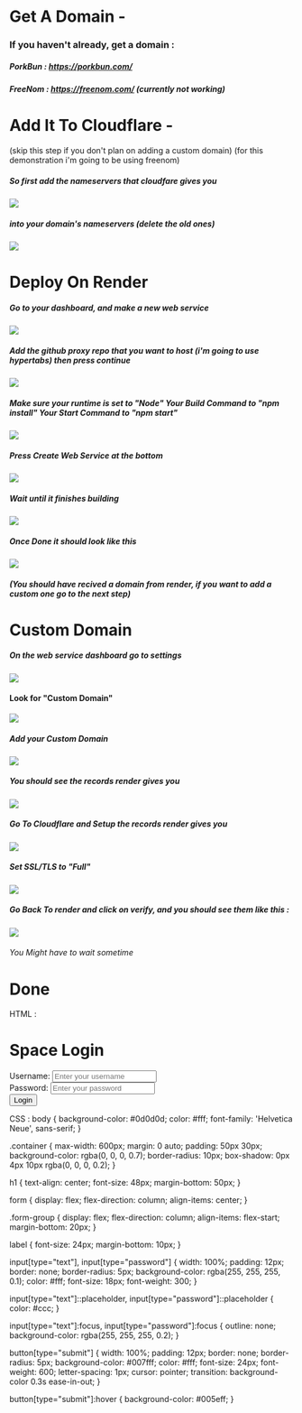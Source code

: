 # Get A Domain -
### If you haven't already, get a domain :
##### PorkBun : https://porkbun.com/
##### FreeNom : https://freenom.com/ (currently not working)

# Add It To Cloudflare -
(skip this step if you don't plan on adding a custom domain)
(for this demonstration i'm going to be using freenom)
##### So first add the nameservers that cloudfare gives you
![](https://github.com/TheNearEnd/How-To-Deploy-A-Proxy/blob/main/images/Screenshot%202023-03-03%207.09.26%20PM.png)
##### into your domain's nameservers (delete the old ones)
![](https://github.com/TheNearEnd/How-To-Deploy-A-Proxy/blob/main/images/Screenshot%202023-03-03%207.11.45%20PM.png)

# Deploy On Render
##### Go to your dashboard, and make a new web service
![](https://github.com/TheNearEnd/How-To-Deploy-A-Proxy/blob/main/images/Screenshot%202023-03-03%207.20.38%20PM.png)
##### Add the github proxy repo that you want to host (i'm going to use hypertabs) then press continue
![](https://github.com/TheNearEnd/How-To-Deploy-A-Proxy/blob/main/images/Screenshot%202023-03-03%207.26.07%20PM.png)
##### Make sure your runtime is set to "Node" Your Build Command to "npm install" Your Start Command to "npm start"
![](https://github.com/TheNearEnd/How-To-Deploy-A-Proxy/blob/main/images/Screenshot%202023-03-03%207.28.40%20PM.png)
##### Press Create Web Service at the bottom
![](https://github.com/TheNearEnd/How-To-Deploy-A-Proxy/blob/main/images/Screenshot%202023-03-03%207.31.40%20PM.png)
##### Wait until it finishes building
![](https://github.com/TheNearEnd/How-To-Deploy-A-Proxy/blob/main/images/Screenshot%202023-03-03%207.33.19%20PM.png)
##### Once Done it should look like this
![](https://github.com/TheNearEnd/How-To-Deploy-A-Proxy/blob/main/images/Screenshot%202023-03-03%207.36.59%20PM.png)
##### (You should have recived a domain from render, if you want to add a custom one go to the next step)
# Custom Domain
##### On the web service dashboard go to settings
![](https://github.com/TheNearEnd/How-To-Deploy-A-Proxy/blob/main/images/Screenshot%202023-03-04%2010.51.39%20AM.png)
#### Look for "Custom Domain"
![](https://github.com/TheNearEnd/How-To-Deploy-A-Proxy/blob/main/images/Screenshot%202023-03-04%2010.55.57%20AM.png)
##### Add your Custom Domain 
![](https://github.com/TheNearEnd/How-To-Deploy-A-Proxy/blob/main/images/Screenshot%202023-03-04%2010.57.33%20AM.png)
##### You should see the records render gives you
![](https://github.com/TheNearEnd/How-To-Deploy-A-Proxy/blob/main/images/Screenshot%202023-03-04%2010.58.18%20AM.png)
##### Go To Cloudflare and Setup the records render gives you
![](https://github.com/TheNearEnd/How-To-Deploy-A-Proxy/blob/main/images/Screenshot%202023-03-04%2010.59.33%20AM.png)
##### Set SSL/TLS to "Full"
![](https://github.com/TheNearEnd/How-To-Deploy-A-Proxy/blob/main/images/Screenshot%202023-03-04%2011.00.42%20AM.png)
##### Go Back To render and click on verify, and you should see them like this :
![](https://github.com/TheNearEnd/How-To-Deploy-A-Proxy/blob/main/images/Screenshot%202023-03-04%2011.04.01%20AM.png)
###### You Might have to wait sometime
# Done

HTML :
<!DOCTYPE html>
<html lang="en">
<head>
  <meta charset="UTF-8">
  <title>Space Login Form</title>
  <link rel="stylesheet" href="style.css">
</head>
<body>
  <div class="container">
    <h1>Space Login</h1>
    <form>
      <div class="form-group">
        <label for="username">Username:</label>
        <input type="text" id="username" name="username" placeholder="Enter your username" required>
      </div>
      <div class="form-group">
        <label for="password">Password:</label>
        <input type="password" id="password" name="password" placeholder="Enter your password" required>
      </div>
      <button type="submit">Login</button>
    </form>
  </div>
</body>
</html>

CSS :
body {
  background-color: #0d0d0d;
  color: #fff;
  font-family: 'Helvetica Neue', sans-serif;
}

.container {
  max-width: 600px;
  margin: 0 auto;
  padding: 50px 30px;
  background-color: rgba(0, 0, 0, 0.7);
  border-radius: 10px;
  box-shadow: 0px 4px 10px rgba(0, 0, 0, 0.2);
}

h1 {
  text-align: center;
  font-size: 48px;
  margin-bottom: 50px;
}

form {
  display: flex;
  flex-direction: column;
  align-items: center;
}

.form-group {
  display: flex;
  flex-direction: column;
  align-items: flex-start;
  margin-bottom: 20px;
}

label {
  font-size: 24px;
  margin-bottom: 10px;
}

input[type="text"],
input[type="password"] {
  width: 100%;
  padding: 12px;
  border: none;
  border-radius: 5px;
  background-color: rgba(255, 255, 255, 0.1);
  color: #fff;
  font-size: 18px;
  font-weight: 300;
}

input[type="text"]::placeholder,
input[type="password"]::placeholder {
  color: #ccc;
}

input[type="text"]:focus,
input[type="password"]:focus {
  outline: none;
  background-color: rgba(255, 255, 255, 0.2);
}

button[type="submit"] {
  width: 100%;
  padding: 12px;
  border: none;
  border-radius: 5px;
  background-color: #007fff;
  color: #fff;
  font-size: 24px;
  font-weight: 600;
  letter-spacing: 1px;
  cursor: pointer;
  transition: background-color 0.3s ease-in-out;
}

button[type="submit"]:hover {
  background-color: #005eff;
}

